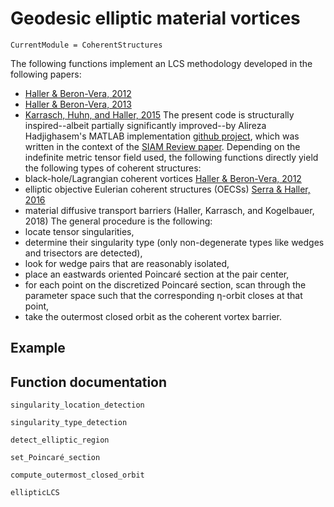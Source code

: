 # Geodesic elliptic material vortices

```@meta
CurrentModule = CoherentStructures
```
The following functions implement an LCS methodology developed in the following papers:
   * [Haller & Beron-Vera, 2012](https://dx.doi.org/10.1016/j.physd.2012.06.012)
   * [Haller & Beron-Vera, 2013](https://dx.doi.org/10.1017/jfm.2013.391)
   * [Karrasch, Huhn, and Haller, 2015](https://dx.doi.org/10.1098/rspa.2014.0639)
The present code is structurally inspired--albeit partially significantly
improved--by Alireza Hadjighasem's MATLAB implementation [github project](https://github.com/Hadjighasem/Elliptic_LCS_2D),
which was written in the context of the [SIAM Review paper](https://doi.org/10.1137/140983665). Depending on the indefinite metric
tensor field used, the following functions directly yield the following types of
coherent structures:
   * black-hole/Lagrangian coherent vortices [Haller & Beron-Vera, 2012](https://doi.org/10.1017/jfm.2013.391)
   * elliptic objective Eulerian coherent structures (OECSs) [Serra & Haller, 2016](http://dx.doi.org/10.1063/1.4951720)
   * material diffusive transport barriers (Haller, Karrasch, and Kogelbauer, 2018)
The general procedure is the following:
   * locate tensor singularities,
   * determine their singularity type (only non-degenerate types like wedges and trisectors are detected),
   * look for wedge pairs that are reasonably isolated,
   * place an eastwards oriented Poincaré section at the pair center,
   * for each point on the discretized Poincaré section, scan through the parameter space such that the corresponding η-orbit closes at that point,
   * take the outermost closed orbit as the coherent vortex barrier.

## Example

## Function documentation

```@docs
singularity_location_detection
```

```@docs
singularity_type_detection
```

```@docs
detect_elliptic_region
```

```@docs
set_Poincaré_section
```

```@docs
compute_outermost_closed_orbit
```

```@docs
ellipticLCS
```
